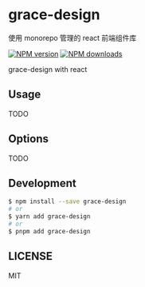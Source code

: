 # grace-design

使用 monorepo 管理的 react 前端组件库

[![NPM version](https://img.shields.io/npm/v/grace-design.svg?style=flat)](https://npmjs.org/package/grace-design)
[![NPM downloads](http://img.shields.io/npm/dm/grace-design.svg?style=flat)](https://npmjs.org/package/grace-design)

grace-design with react

## Usage

TODO

## Options

TODO

## Development

```bash
$ npm install --save grace-design
# or
$ yarn add grace-design
# or
$ pnpm add grace-design
```

## LICENSE

MIT
